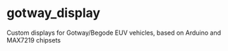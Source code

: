 # gotway_display
Custom displays for Gotway/Begode EUV vehicles, based on Arduino and MAX7219 chipsets
